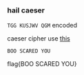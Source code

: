 ### hail caeser

`TGG KUSJWV QGM` encoded

caeser cipher use [this](https://www.dcode.fr/caesar-cipher)

`BOO SCARED YOU`

flag{BOO SCARED YOU}